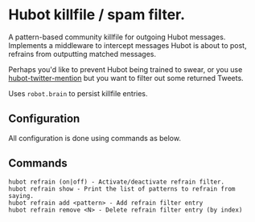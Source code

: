 # Hubot killfile / spam filter.

A pattern-based community killfile for outgoing Hubot messages. Implements a middleware to intercept messages Hubot is about to post, refrains from outputting matched messages.

Perhaps you'd like to prevent Hubot being trained to swear, or you use [hubot-twitter-mention](https://github.com/vspiewak/hubot-twitter-mention) but you want to filter out some returned Tweets.

Uses `robot.brain` to persist killfile entries.

## Configuration

All configuration is done using commands as below.

## Commands

    hubot refrain (on|off) - Activate/deactivate refrain filter.
    hubot refrain show - Print the list of patterns to refrain from saying.
    hubot refrain add <pattern> - Add refrain filter entry
    hubot refrain remove <N> - Delete refrain filter entry (by index)
